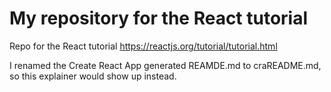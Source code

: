 # My repository for the React tutorial

Repo for the React tutorial https://reactjs.org/tutorial/tutorial.html

I renamed the Create React App generated REAMDE.md to craREADME.md, so this explainer would show up instead.
